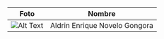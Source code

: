 | Foto         | Nombre|
|--------------|--------------|
|  ![Alt Text](https://www.linkedin.com/me?trk=p_mwlite_profile_self-secondary_nav#overlay_profile-image-modal)  | Aldrin Enrique Novelo Gongora   |


                
